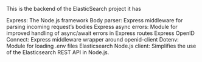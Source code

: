This is the backend of the ElasticSearch project it has 

Express: The Node.js framework
Body parser: Express middleware for parsing incoming request’s bodies
Express async errors: Module for improved handling of async/await errors in Express routes
Express OpenID Connect: Express middleware wrapper around openid-client
Dotenv: Module for loading .env files
Elasticsearch Node.js client: Simplifies the use of the Elasticsearch REST API in Node.js.
